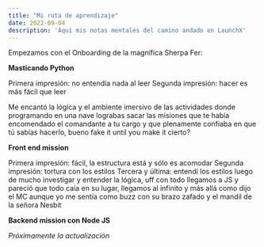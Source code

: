 ```yaml
---
title: "Mi ruta de aprendizaje"
date: 2022-09-04
description: 'Aquí mis notas mentales del camino andado en LaunchX'
---
```


Empezamos con el Onboarding de la magnífica Sherpa Fer:

**Masticando Python**

Primera impresión: no entendía nada al leer
Segunda impresión: hacer es más fácil que leer

Me encantó la lógica y el ambiente imersivo de las actividades donde programando en una nave lograbas sacar las misiones que te había encomendado el comandante a tu cargo y que plenamente confiaba en que tú sabías hacerlo, bueno fake it until you make it cierto?

**Front end mission**

Primera impresión: fácil, la estructura está y sólo es acomodar
Segunda impresión: tortura con los estilos
Tercera y última: entendí los estilos luego de mucho investigar y entender la lógica, uff con todo llegamos a JS y pareció que todo caía en su lugar, llegamos al infinito y más allá como dijo el MC aunque yo me sentía como buzz con su brazo zafado y el mandil de la señora Nesbit


**Backend mission con Node JS**

*Próximamente la actualización*
